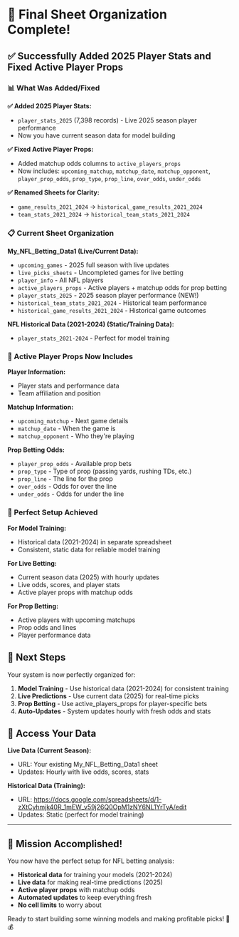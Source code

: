 # 🎉 Final Sheet Organization Complete!

## ✅ Successfully Added 2025 Player Stats and Fixed Active Player Props

### 📊 What Was Added/Fixed

**✅ Added 2025 Player Stats:**
- `player_stats_2025` (7,398 records) - Live 2025 season player performance
- Now you have current season data for model building

**✅ Fixed Active Player Props:**
- Added matchup odds columns to `active_players_props`
- Now includes: `upcoming_matchup`, `matchup_date`, `matchup_opponent`, `player_prop_odds`, `prop_type`, `prop_line`, `over_odds`, `under_odds`

**✅ Renamed Sheets for Clarity:**
- `game_results_2021_2024` → `historical_game_results_2021_2024`
- `team_stats_2021_2024` → `historical_team_stats_2021_2024`

### 📋 Current Sheet Organization

**My_NFL_Betting_Data1 (Live/Current Data):**
- `upcoming_games` - 2025 full season with live updates
- `live_picks_sheets` - Uncompleted games for live betting
- `player_info` - All NFL players
- `active_players_props` - Active players + matchup odds for prop betting
- `player_stats_2025` - 2025 season player performance (NEW!)
- `historical_team_stats_2021_2024` - Historical team performance
- `historical_game_results_2021_2024` - Historical game outcomes

**NFL Historical Data (2021-2024) (Static/Training Data):**
- `player_stats_2021-2024` - Perfect for model training

### 🎯 Active Player Props Now Includes

**Player Information:**
- Player stats and performance data
- Team affiliation and position

**Matchup Information:**
- `upcoming_matchup` - Next game details
- `matchup_date` - When the game is
- `matchup_opponent` - Who they're playing

**Prop Betting Odds:**
- `player_prop_odds` - Available prop bets
- `prop_type` - Type of prop (passing yards, rushing TDs, etc.)
- `prop_line` - The line for the prop
- `over_odds` - Odds for over the line
- `under_odds` - Odds for under the line

### 🚀 Perfect Setup Achieved

**For Model Training:**
- Historical data (2021-2024) in separate spreadsheet
- Consistent, static data for reliable model training

**For Live Betting:**
- Current season data (2025) with hourly updates
- Live odds, scores, and player stats
- Active player props with matchup odds

**For Prop Betting:**
- Active players with upcoming matchups
- Prop odds and lines
- Player performance data

## 🎯 Next Steps

Your system is now perfectly organized for:

1. **Model Training** - Use historical data (2021-2024) for consistent training
2. **Live Predictions** - Use current data (2025) for real-time picks
3. **Prop Betting** - Use active_players_props for player-specific bets
4. **Auto-Updates** - System updates hourly with fresh odds and stats

## 🔗 Access Your Data

**Live Data (Current Season):**
- URL: Your existing My_NFL_Betting_Data1 sheet
- Updates: Hourly with live odds, scores, stats

**Historical Data (Training):**
- URL: https://docs.google.com/spreadsheets/d/1-zXtCyhmjk40R_1mEW_v59j26Q0OpM1zNY6NL1YrTyA/edit
- Updates: Static (perfect for model training)

---

## 🎉 Mission Accomplished!

You now have the perfect setup for NFL betting analysis:
- **Historical data** for training your models (2021-2024)
- **Live data** for making real-time predictions (2025)
- **Active player props** with matchup odds
- **Automated updates** to keep everything fresh
- **No cell limits** to worry about

Ready to start building some winning models and making profitable picks! 🏈💰


